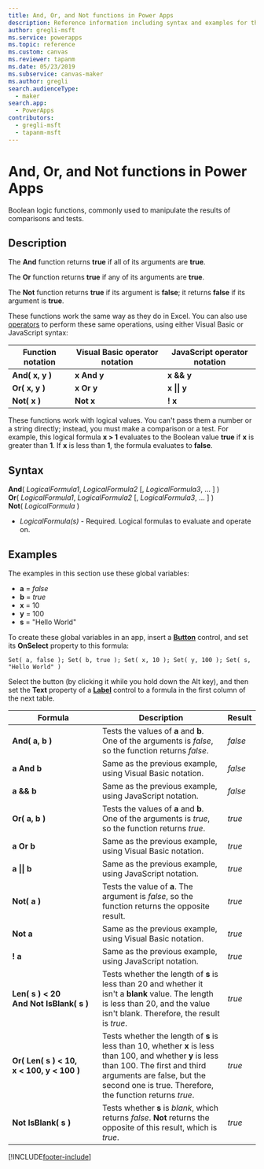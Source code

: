 ```yaml
---
title: And, Or, and Not functions in Power Apps
description: Reference information including syntax and examples for the And, Or, and Not functions in Power Apps.
author: gregli-msft
ms.service: powerapps
ms.topic: reference
ms.custom: canvas
ms.reviewer: tapanm
ms.date: 05/23/2019
ms.subservice: canvas-maker
ms.author: gregli
search.audienceType: 
  - maker
search.app: 
  - PowerApps
contributors:
  - gregli-msft
  - tapanm-msft
---
```


# And, Or, and Not functions in Power Apps

Boolean logic functions, commonly used to manipulate the results of comparisons and tests.

## Description

The **And** function returns **true** if all of its arguments are **true**.

The **Or** function returns **true** if any of its arguments are **true**.

The **Not** function returns **true** if its argument is **false**; it returns **false** if its argument is **true**.

These functions work the same way as they do in Excel. You can also use [operators](operators.md) to perform these same operations, using either Visual Basic or JavaScript syntax:

| Function notation | Visual Basic operator notation | JavaScript operator notation |
| -------------|------------|--------|
| **And( x, y )** | **x And y** | **x && y** |
| **Or( x, y )** | **x Or y** | **x &#124;&#124; y** |
| **Not( x )** | **Not x** | **! x** |

These functions work with logical values. You can't pass them a number or a string directly; instead, you must make a comparison or a test. For example, this logical formula **x > 1** evaluates to the Boolean value **true** if **x** is greater than **1**. If **x** is less than **1**, the formula evaluates to **false**.

## Syntax

**And**( *LogicalFormula1*, *LogicalFormula2* [, *LogicalFormula3*, ... ] )<br>
**Or**( *LogicalFormula1*, *LogicalFormula2* [, *LogicalFormula3*, ... ] )<br>
**Not**( *LogicalFormula* )

- *LogicalFormula(s)* - Required.  Logical formulas to evaluate and operate on.

## Examples

The examples in this section use these global variables:

- **a** = *false*
- **b** = *true*
- **x** = 10
- **y** = 100
- **s** = "Hello World"

To create these global variables in an app, insert a [**Button**](../controls/control-button.md) control, and set its **OnSelect** property to this formula:

```powerapps-dot
Set( a, false ); Set( b, true ); Set( x, 10 ); Set( y, 100 ); Set( s, "Hello World" )
```

Select the button (by clicking it while you hold down the Alt key), and then set the **Text** property of a [**Label**](../controls/control-text-box.md) control to a formula in the first column of the next table.

| Formula | Description | Result |
|---------|-------------|--------|
| **And( a, b )** | Tests the values of **a** and **b**.  One of the arguments is *false*, so the function returns *false*. | *false* |
| **a And b** | Same as the previous example, using Visual Basic notation. | *false* |
| **a && b** | Same as the previous example, using JavaScript notation. | *false* |
| **Or( a, b )** | Tests the values of **a** and **b**. One of the arguments is *true*, so the function returns *true*. | *true* |
| **a Or b** | Same as the previous example, using Visual Basic notation. | *true* |
| **a &#124;&#124; b** | Same as the previous example, using JavaScript notation. | *true* |
| **Not( a )** | Tests the value of **a**. The argument is *false*, so the function returns the opposite result. | *true* |
| **Not a** | Same as the previous example, using Visual Basic notation. | *true* |
| **! a** | Same as the previous example, using JavaScript notation. | *true* |
| **Len(&nbsp;s&nbsp;)&nbsp;<&nbsp;20 And&nbsp;Not&nbsp;IsBlank(&nbsp;s&nbsp;)** | Tests whether the length of **s** is less than 20 and whether it isn't a **blank** value. The length is less than 20, and the value isn't blank. Therefore, the result is *true*. | *true* |
| **Or(&nbsp;Len(&nbsp;s&nbsp;)&nbsp;<&nbsp;10, x&nbsp;<&nbsp;100, y&nbsp;<&nbsp;100&nbsp;)** | Tests whether the length of **s** is less than 10, whether **x** is less than 100, and whether **y** is less than 100. The first and third arguments are false, but the second one is true. Therefore, the function returns *true*. | *true* |
| **Not IsBlank(&nbsp;s&nbsp;)** | Tests whether **s** is *blank*, which returns *false*. **Not** returns the opposite of this result, which is *true*. | *true* |

[!INCLUDE[footer-include](../../../includes/footer-banner.md)]